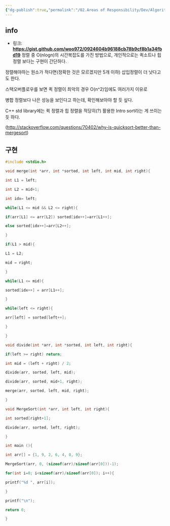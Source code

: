 ```yaml
---
{"dg-publish":true,"permalink":"/02.Areas of Responsibility/Dev/Algorithm & Data Structure/병합정렬/","tags":["dev","algorithm"],"noteIcon":""}
---
```



## info
- 링크: **https://gist.github.com/woo972/0924604b96188cb78b9cf8b1a34fbd19**
정렬 중 O(nlogn)의 시간복잡도를 가진 방법으로, 개인적으로는 퀵소트나 힙정렬 보다는 구현이 간단하다. 

정렬해야하는 원소가 적다면(정확한 것은 모르겠지만 5개 이하) 삽입정렬이 더 낫다고도 한다.

스택오버플로우를 보면 퀵 정렬이 최악의 경우 O(n^2)임에도 여러가지 이유로 

병합 정렬보다 나은 성능을 보인다고 하는데, 확인해보아야 할 듯 싶다.

C++ std library에는 퀵 정렬과 힙 정렬을 적당히(?) 활용한 Intro sort라는 게 쓰이는 듯 하다.

(http://stackoverflow.com/questions/70402/why-is-quicksort-better-than-mergesort)
## 구현
```cpp
#include <stdio.h>

void merge(int *arr, int *sorted, int left, int mid, int right){

int L1 = left;

int L2 = mid+1;

int idx= left;

while(L1 <= mid && L2 <= right){

if(arr[L1] <= arr[L2]) sorted[idx++]=arr[L1++];

else sorted[idx++]=arr[L2++];

}

if(L1 > mid){

L1 = L2;

mid = right;

}

while(L1 <= mid){

sorted[idx++] = arr[L1++];

}

while(left <= right){

arr[left] = sorted[left++];

}

}

void divide(int *arr, int *sorted, int left, int right){

if(left >= right) return;

int mid = (left + right) / 2;

divide(arr, sorted, left, mid);

divide(arr, sorted, mid+1, right);

merge(arr, sorted, left, mid, right);

}

void MergeSort(int *arr, int left, int right){

int sorted[right+1];

divide(arr, sorted, left, right);

}

int main (){

int arr[] = {1, 9, 2, 6, 4, 0, 9};

MergeSort(arr, 0, (sizeof(arr)/sizeof(arr[0]))-1);

for(int i=0; i<sizeof(arr)/sizeof(arr[0]); i++){

printf("%d ", arr[i]);

}

printf("\n");

return 0;

}
```
